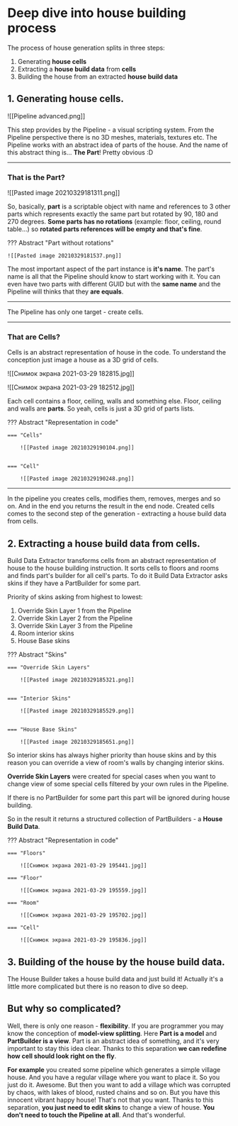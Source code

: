 # Deep dive into house building process

The process of house generation splits in three steps: 

1. Generating **house cells**
2. Extracting a **house build data** from **cells**
3. Building the house from an extracted **house build data**
	
## 1. **Generating house cells**.

![[Pipeline advanced.png]]

This step provides by the Pipeline - a visual scripting system. From the Pipeline perspective there is no 3D meshes, materials, textures etc. The Pipeline works with an abstract idea of parts of the house. And the name of this abstract thing is... **The Part**! Pretty obvious :D



----------

### **That is the Part?**

![[Pasted image 20210329181311.png]]

So, basically, **part** is a scriptable object with name and references to 3 other parts which represents exactly the same part but rotated by 90, 180 and 270 degrees. **Some parts has no rotations** (example: floor, ceiling, round table...) so **rotated parts references will be empty and that's fine**.

??? Abstract "Part without rotations"

	![[Pasted image 20210329181537.png]]

The most important aspect of the part instance is **it's name**. The part's name is all that the Pipeline should know to start working with it. You can even have two parts with different GUID but with the **same name** and the Pipeline will thinks that they **are equals**. 

---------

The Pipeline has only one target - create cells. 

--------

### **That are Cells?**

Cells is an abstract representation of house in the code. 
To understand the conception just image a house as a 3D grid of cells.

![[Снимок экрана 2021-03-29 182815.jpg]]

![[Снимок экрана 2021-03-29 182512.jpg]]

Each cell contains a floor, ceiling, walls and something else. 
Floor, ceiling and walls are **parts**.
So yeah, cells is just a 3D grid of parts lists. 





??? Abstract "Representation in code"

	=== "Cells"

    	![[Pasted image 20210329190104.png]]


	=== "Cell"

    	![[Pasted image 20210329190248.png]]
















		

-------

In the pipeline you creates cells, modifies them, removes, merges and so on.
And in the end you returns the result in the end node. 
Created cells comes to the second step of the generation - extracting a house build data from cells.

## 2. **Extracting a house build data from cells**.
Build Data Extractor transforms cells from an abstract representation of house to the house building instruction. It sorts cells to floors and rooms and finds part's builder for all cell's parts.
To do it Build Data Extractor asks skins if they have a PartBuilder for some part.

Priority of skins asking from highest to lowest:

1. Override Skin Layer 1 from the Pipeline
2. Override Skin Layer 2 from the Pipeline
3. Override Skin Layer 3 from the Pipeline
4. Room interior skins
5. House Base skins


??? Abstract "Skins"

	=== "Override Skin Layers"

    	![[Pasted image 20210329185321.png]]


	=== "Interior Skins"

    	![[Pasted image 20210329185529.png]]
		
		
	=== "House Base Skins"

    	![[Pasted image 20210329185651.png]]








So interior skins has always higher priority than house skins and by this reason you can override a view of room's walls by changing interior skins.

**Override Skin Layers** were created for special cases when you want to change view of some special cells filtered by your own rules in the Pipeline.

If there is no PartBuilder for some part this part will be ignored during house building.

So in the result it returns a structured collection of PartBuilders - a **House Build Data**. 


??? Abstract "Representation in code"

	=== "Floors"
	
		![[Снимок экрана 2021-03-29 195441.jpg]]

	=== "Floor"

    	![[Снимок экрана 2021-03-29 195559.jpg]]
		
	=== "Room"

    	![[Снимок экрана 2021-03-29 195702.jpg]]
		
	=== "Cell"

    	![[Снимок экрана 2021-03-29 195836.jpg]]





## 3. **Building of the house by the house build data.**

The House Builder takes a house build data and just build it!
Actually it's a little more complicated but there is no reason to dive so deep. 

## **But why so complicated?**
Well, there is only one reason - **flexibility**. 
If you are programmer you may know the conception of **model-view splitting**.
Here **Part is a model** and **PartBuilder is a view**. Part is an abstract idea of something, and it's very important to stay this idea clear. Thanks to this separation **we can redefine how cell should look right on the fly**. 

**For example** you created some pipeline which generates a simple village house. And you have a regular village where you want to place it. So you just do it. Awesome. But then you want to add a village which was corrupted by chaos, with lakes of blood, rusted chains and so on. But you have this innocent vibrant happy house! That's not that you want. Thanks to this separation, **you just need to edit skins** to change a view of house. **You don't need to touch the Pipeline at all**. And that's wonderful.